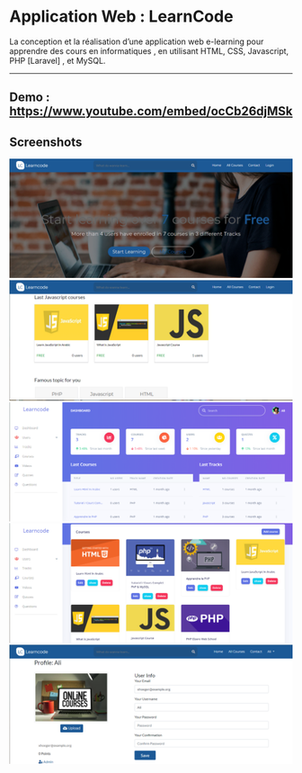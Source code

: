 # Application Web : LearnCode

La conception et la réalisation d’une application web e-learning pour apprendre des cours en  informatiques , en utilisant HTML, CSS, Javascript, PHP [Laravel] , et MySQL. 

---
Demo : https://www.youtube.com/embed/ocCb26djMSk
---
## Screenshots
<img src="screen/screen1.png">
<img src="screen/screen2.png">
<img src="screen/screen3.png">
<img src="screen/screen4.png">
<img src="screen/screen5.png">
